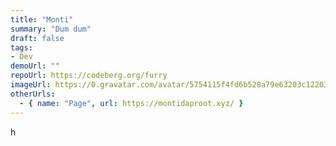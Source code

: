 ```yaml
---
title: "Monti"
summary: "Dum dum"
draft: false
tags:
- Dev
demoUrl: ""
repoUrl: https://codeberg.org/furry
imageUrl: https://0.gravatar.com/avatar/5754115f4fd6b528a79e63203c12203739cbb9c90eb4137063d1af7b037ccabb.webp?size=256
otherUrls:
  - { name: "Page", url: https://montidaproot.xyz/ }
---
```


h